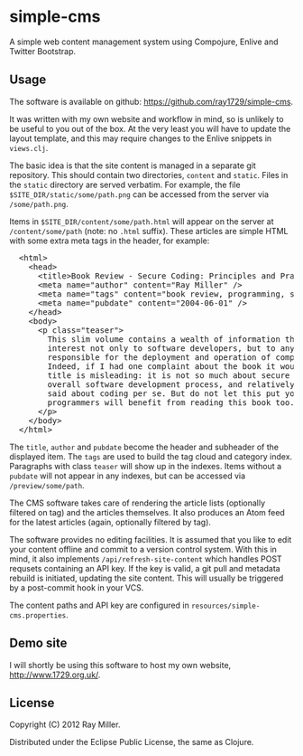 # simple-cms

A simple web content management system using Compojure, Enlive and Twitter Bootstrap.

## Usage

The software is available on github: <https://github.com/ray1729/simple-cms>. 

It was written with my own website and workflow in mind, so is
unlikely to be useful to you out of the box. At the very least you
will have to update the layout template, and this may require changes
to the Enlive snippets in <code>views.clj</code>.

The basic idea is that the site content is managed in a separate git
repository. This should contain two directories, <code>content</code>
and <code>static</code>. Files in the <code>static</code> directory
are served verbatim. For example, the file
<code>$SITE_DIR/static/some/path.png</code> can be accessed from the
server via <code>/some/path.png</code>.

Items in <code>$SITE_DIR/content/some/path.html</code> will appear on
the server at <code>/content/some/path</code> (note: no
<code>.html</code> suffix). These articles are simple HTML with some
extra meta tags in the header, for example:

<pre>
  &lt;html&gt;
    &lt;head&gt;
      &lt;title&gt;Book Review - Secure Coding: Principles and Practices&lt;/title&gt;
      &lt;meta name="author" content="Ray Miller" /&gt;
      &lt;meta name="tags" content="book review, programming, security" /&gt;
      &lt;meta name="pubdate" content="2004-06-01" /&gt;
    &lt;/head&gt;
    &lt;body&gt;
      &lt;p class="teaser"&gt;
        This slim volume contains a wealth of information that will be of
        interest not only to software developers, but to anyone
        responsible for the deployment and operation of computer systems.
        Indeed, if I had one complaint about the book it would be that the
        title is misleading: it is not so much about secure coding as the
        overall software development process, and relatively little is
        said about coding per se. But do not let this put you off,
        programmers will benefit from reading this book too.
      &lt;/p&gt;
    &lt;/body&gt;
  &lt;/html&gt;
</pre>

The <code>title</code>, <code>author</code> and <code>pubdate</code>
become the header and subheader of the displayed item. The
<code>tags</code> are used to build the tag cloud and category index.
Paragraphs with class <code>teaser</code> will show up in the indexes.
Items without a <code>pubdate</code> will not appear in any indexes,
but can be accessed via <code>/preview/some/path</code>.

The CMS software takes care of rendering the article lists (optionally
filtered on tag) and the articles themselves. It also produces an Atom
feed for the latest articles (again, optionally filtered by tag).

The software provides no editing facilities. It is assumed that you
like to edit your content offline and commit to a version control
system. With this in mind, it also implements
<code>/api/refresh-site-content</code> which handles POST requsets
containing an API key. If the key is valid, a git pull and metadata
rebuild is initiated, updating the site content. This will usually be
triggered by a post-commit hook in your VCS.

The content paths and API key are configured
in <code>resources/simple-cms.properties</code>.

## Demo site

I will shortly be using this software to host my own website,
<http://www.1729.org.uk/>.

## License

Copyright (C) 2012 Ray Miller.

Distributed under the Eclipse Public License, the same as Clojure.

